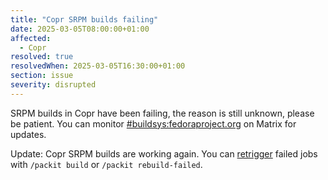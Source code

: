 ```yaml
---
title: "Copr SRPM builds failing"
date: 2025-03-05T08:00:00+01:00
affected:
  - Copr
resolved: true
resolvedWhen: 2025-03-05T16:30:00+01:00
section: issue
severity: disrupted
---
```


SRPM builds in Copr have been failing, the reason is still unknown, please be patient.
You can monitor [#buildsys:fedoraproject.org](https://matrix.to/#/#buildsys:fedoraproject.org) on Matrix for updates.

Update: Copr SRPM builds are working again. You can [retrigger](https://packit.dev/docs/guide#retriggering)
failed jobs with `/packit build` or `/packit rebuild-failed`.
